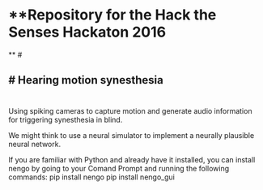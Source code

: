 # **Repository for the Hack the Senses Hackaton 2016 
** #

## # Hearing motion synesthesia
 # ##

Using spiking cameras to capture motion and generate audio information for triggering synesthesia in blind.

We might think to use a neural simulator to implement a neurally plausible neural network.

If you are familiar with Python and already have it installed, you can install nengo by going to your Comand Prompt and running the following commands:
pip install nengo
pip install nengo_gui 